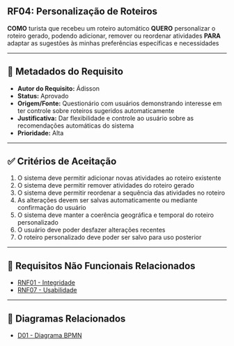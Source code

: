 ## RF04: Personalização de Roteiros

**COMO** turista que recebeu um roteiro automático
**QUERO** personalizar o roteiro gerado, podendo adicionar, remover ou reordenar atividades
**PARA** adaptar as sugestões às minhas preferências específicas e necessidades

---

## 📄 Metadados do Requisito

- **Autor do Requisito:** Ádisson
- **Status:** Aprovado
- **Origem/Fonte:** Questionário com usuários demonstrando interesse em ter controle sobre roteiros sugeridos automaticamente
- **Justificativa:** Dar flexibilidade e controle ao usuário sobre as recomendações automáticas do sistema
- **Prioridade:** Alta

---

## ✅ Critérios de Aceitação

1. O sistema deve permitir adicionar novas atividades ao roteiro existente
2. O sistema deve permitir remover atividades do roteiro gerado
3. O sistema deve permitir reordenar a sequência das atividades no roteiro
4. As alterações devem ser salvas automaticamente ou mediante confirmação do usuário
5. O sistema deve manter a coerência geográfica e temporal do roteiro personalizado
6. O usuário deve poder desfazer alterações recentes
7. O roteiro personalizado deve poder ser salvo para uso posterior

---

## 🔗 Requisitos Não Funcionais Relacionados

- [RNF01 - Integridade](../non_functional/RNF01.md)
- [RNF07 - Usabilidade](../non_functional/RNF07.md)

---

## 🔗 Diagramas Relacionados

- [D01 - Diagrama BPMN](../../diagrams/bpmn/D01.jpg)
